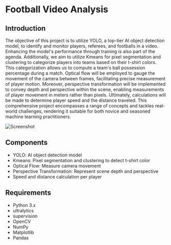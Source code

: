# Football Video Analysis

## Introduction

The objective of this project is to utilize YOLO, a top-tier AI object detection model, to identify and monitor players, referees, and footballs in a video. Enhancing the model's performance through training is also part of the agenda. Additionally, we aim to utilize Kmeans for pixel segmentation and clustering to categorize players into teams based on their t-shirt colors. This categorization allows us to compute a team's ball possession percentage during a match. Optical flow will be employed to gauge the movement of the camera between frames, facilitating precise measurement of player motion. Moreover, perspective transformation will be implemented to convey depth and perspective within the scene, enabling measurements of player movement in meters rather than pixels. Ultimately, calculations will be made to determine player speed and the distance traveled. This comprehensive project encompasses a range of concepts and tackles real-world challenges, rendering it suitable for both novice and seasoned machine learning practitioners.

![Screenshot](output_videos/Screenshot.png)

## Components
- YOLO: AI object detection model
- Kmeans: Pixel segmentation and clustering to detect t-shirt color
- Optical Flow: Measure camera movement
- Perspective Transformation: Represent scene depth and perspective
- Speed and distance calculation per player

## Requirements
- Python 3.x
- ultralytics
- supervision
- OpenCV
- NumPy
- Matplotlib
- Pandas